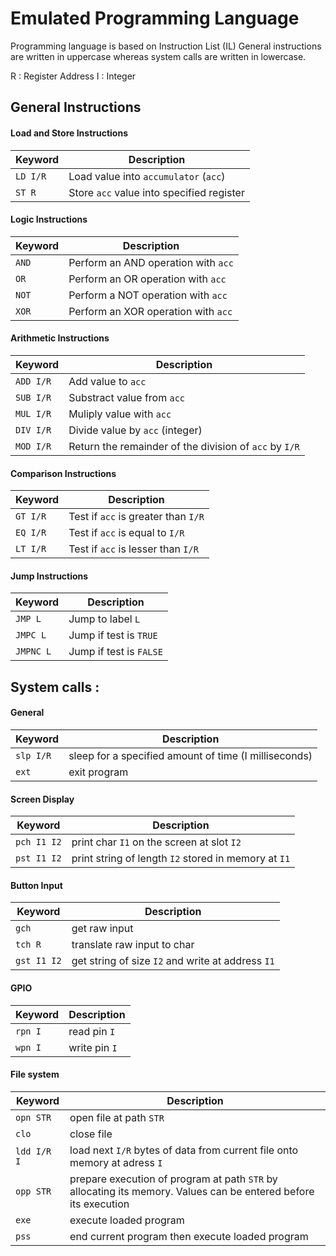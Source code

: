 # Emulated Programming Language

Programming language is based on Instruction List (IL)
General instructions are written in uppercase whereas system calls are written in lowercase.

R : Register Address
I : Integer

## General Instructions


#### Load and Store Instructions

|Keyword | Description |
|--------|-------------|
|`LD I/R`| Load value into `accumulator` (`acc`)
|`ST R`  | Store `acc` value into specified register

#### Logic Instructions

|Keyword | Description |
|--------|-------------|
|`AND`| Perform an AND operation with `acc`
|`OR`| Perform an OR operation with `acc`
|`NOT`| Perform a NOT operation with `acc`
|`XOR`| Perform an XOR operation with `acc`

#### Arithmetic Instructions

|Keyword | Description |
|--------|-------------|
|`ADD I/R`| Add value to `acc`
|`SUB I/R`| Substract value from `acc`
|`MUL I/R`| Muliply value with `acc`
|`DIV I/R`| Divide value by `acc` (integer)
|`MOD I/R`| Return the remainder of the division of `acc` by `I/R`

#### Comparison Instructions

|Keyword | Description |
|--------|-------------|
|`GT I/R`| Test if `acc` is greater than `I/R`
|`EQ I/R`| Test if `acc` is equal to `I/R`
|`LT I/R`| Test if `acc` is lesser than `I/R`

#### Jump Instructions

|Keyword | Description |
|--------|-------------|
|`JMP L` | Jump to label `L`
|`JMPC L`| Jump if test is `TRUE` 
|`JMPNC L`| Jump if test is `FALSE`

## System calls :

#### General

|Keyword  |Description |
|---------|------------|
|`slp I/R`  |sleep for a specified amount of time (I milliseconds)
|`ext`		|exit program

#### Screen Display

|Keyword  |Description |
|---------|------------|
|`pch I1 I2`|print char `I1` on the screen at slot `I2`
|`pst I1 I2`|print string of length `I2` stored in memory at `I1` 

#### Button Input

|Keyword  |Description |
|---------|------------|
|`gch`		|get raw input
|`tch R`	|translate raw input to char
|`gst I1 I2`		|get string of size `I2` and write at address `I1`

#### GPIO

|Keyword  |Description |
|---------|------------|
|`rpn I`	|read pin `I`
|`wpn I`  |write pin `I`

#### File system

|Keyword  |Description |
|---------|------------|
|`opn STR`|open file at path `STR`
|`clo`		|close file 
|`ldd I/R I`|load next `I/R` bytes of data from current file onto memory at adress `I`
|`opp STR`|prepare execution of program at path `STR` by allocating its memory. Values can be entered before its execution
|`exe`    |execute loaded program
|`pss`    |end current program then execute loaded program
